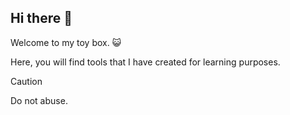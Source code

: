 ## Hi there :wave:
Welcome to my toy box. :smiley_cat:

Here, you will find tools that I have created for learning purposes. 

> [!CAUTION]
> Do not abuse.
